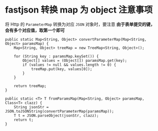 # fastjson 转换 map 为 object 注意事项

将 Http 的 `ParameterMap` 转换为对应 `JSON` 对象时，要注意 **由于表单提交的键，会有多个对应值，取第一个即可**

```
public static Map<String, Object> convertParameterMap(Map<String, Object> paramsMap) {
    Map<String, Object> treeMap = new TreeMap<String, Object>();

    for (String key : paramsMap.keySet()) {
        Object[] values = (Object[]) paramsMap.get(key);
        if (values != null && values.length != 0) {
            treeMap.put(key, values[0]);
        }
    }

    return treeMap;
}

public static <T> T fromParamsMap(Map<String, Object> paramsMap, Class<T> clazz) {
    String jsonStr = JSON.toJSONString(convertParameterMap(paramsMap));
    T t = JSON.parseObject(jsonStr, clazz);
    return t;
}
```